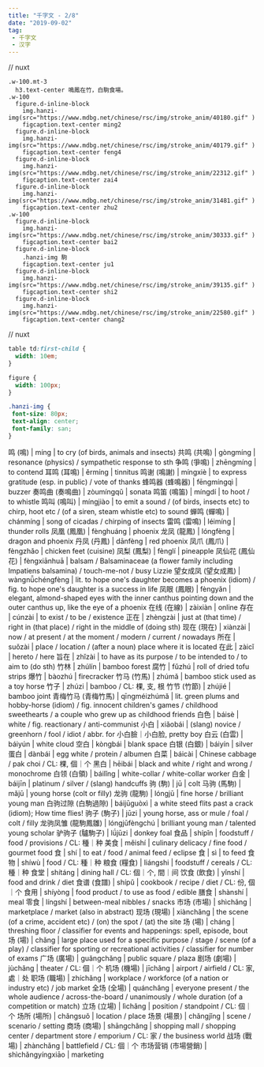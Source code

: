 ```yaml
---
title: "千字文 - 2/8"
date: "2019-09-02"
tag: 
 - 千字文
 - 汉字
---
```

// nuxt
```pug
.w-100.mt-3
  h3.text-center 鳴鳳在竹，白駒食場。
.w-100
  figure.d-inline-block
    img.hanzi-img(src="https://www.mdbg.net/chinese/rsc/img/stroke_anim/40180.gif" )
    figcaption.text-center ming2
  figure.d-inline-block
    img.hanzi-img(src="https://www.mdbg.net/chinese/rsc/img/stroke_anim/40179.gif" )
    figcaption.text-center feng4
  figure.d-inline-block
    img.hanzi-img(src="https://www.mdbg.net/chinese/rsc/img/stroke_anim/22312.gif" )
    figcaption.text-center zai4
  figure.d-inline-block
    img.hanzi-img(src="https://www.mdbg.net/chinese/rsc/img/stroke_anim/31481.gif" )
    figcaption.text-center zhu2
.w-100
  figure.d-inline-block
    img.hanzi-img(src="https://www.mdbg.net/chinese/rsc/img/stroke_anim/30333.gif" )
    figcaption.text-center bai2
  figure.d-inline-block
    .hanzi-img 駒
    figcaption.text-center ju1
  figure.d-inline-block
    img.hanzi-img(src="https://www.mdbg.net/chinese/rsc/img/stroke_anim/39135.gif" )
    figcaption.text-center shi2
  figure.d-inline-block
    img.hanzi-img(src="https://www.mdbg.net/chinese/rsc/img/stroke_anim/22580.gif" )
    figcaption.text-center chang2
```
<!-- excerpt_separator -->
// nuxt
```css
table td:first-child {
  width: 10em;
}

figure {
  width: 100px;
}

.hanzi-img {
 font-size: 80px;
 text-align: center;
 font-family: san;
}
```

鸣 (鳴) | míng | to cry (of birds, animals and insects)
共鸣 (共鳴) | gòngmíng | resonance (physics) / sympathetic response to sth
争鸣 (爭鳴) | zhēngmíng | to contend
耳鸣 (耳鳴) | ěrmíng | tinnitus
鸣谢 (鳴謝) | míngxiè | to express gratitude (esp. in public) / vote of thanks
蜂鸣器 (蜂鳴器) | fēngmíngqì | buzzer
奏鸣曲 (奏鳴曲) | zòumíngqǔ | sonata
鸣笛 (鳴笛) | míngdí | to hoot / to whistle
鸣叫 (鳴叫) | míngjiào | to emit a sound / (of birds, insects etc) to chirp, hoot etc / (of a siren, steam whistle etc) to sound
蝉鸣 (蟬鳴) | chánmíng | song of cicadas / chirping of insects
雷鸣 (雷鳴) | léimíng | thunder rolls
凤凰 (鳳凰) | fènghuáng | phoenix
龙凤 (龍鳳) | lóngfèng | dragon and phoenix
丹凤 (丹鳳) | dānfèng | red phoenix
凤爪 (鳳爪) | fèngzhǎo | chicken feet (cuisine)
凤梨 (鳳梨) | fènglí | pineapple
凤仙花 (鳳仙花) | fèngxiānhuā | balsam / Balsaminaceae (a flower family including Impatiens balsamina) / touch-me-not / busy Lizzie
望女成凤 (望女成鳳) | wàngnǚchéngfèng | lit. to hope one's daughter becomes a phoenix (idiom) / fig. to hope one's daughter is a success in life
凤眼 (鳳眼) | fèngyǎn | elegant, almond-shaped eyes with the inner canthus pointing down and the outer canthus up, like the eye of a phoenix
在线 (在線) | zàixiàn | online
存在 | cúnzài | to exist / to be / existence
正在 | zhèngzài | just at (that time) / right in (that place) / right in the middle of (doing sth)
现在 (現在) | xiànzài | now / at present / at the moment / modern / current / nowadays
所在 | suǒzài | place / location / (after a noun) place where it is located
在此 | zàicǐ | hereto / here
旨在 | zhǐzài | to have as its purpose / to be intended to / to aim to (do sth)
竹林 | zhúlín | bamboo forest
腐竹 | fǔzhú | roll of dried tofu strips
爆竹 | bàozhú | firecracker
竹马 (竹馬) | zhúmǎ | bamboo stick used as a toy horse
竹子 | zhúzi | bamboo / CL: 棵, 支, 根
竹节 (竹節) | zhújié | bamboo joint
青梅竹马 (青梅竹馬) | qīngméizhúmǎ | lit. green plums and hobby-horse (idiom) / fig. innocent children's games / childhood sweethearts / a couple who grew up as childhood friends
白色 | báisè | white / fig. reactionary / anti-communist
小白 | xiǎobái | (slang) novice / greenhorn / fool / idiot / abbr. for 小白臉｜小白脸, pretty boy
白云 (白雲) | báiyún | white cloud
空白 | kòngbái | blank space
白银 (白銀) | báiyín | silver
蛋白 | dànbái | egg white / protein / albumen
白菜 | báicài | Chinese cabbage / pak choi / CL: 棵, 個｜个
黑白 | hēibái | black and white / right and wrong / monochrome
白领 (白領) | báilǐng | white-collar / white-collar worker
白金 | báijīn | platinum / silver / (slang) handcuffs
驹 (駒) | jū | colt
马驹 (馬駒) | mǎjū | young horse (colt or filly)
龙驹 (龍駒) | lóngjū | fine horse / brilliant young man
白驹过隙 (白駒過隙) | báijūguòxì | a white steed flits past a crack (idiom); How time flies!
驹子 (駒子) | jūzi | young horse, ass or mule / foal / colt / filly
龙驹凤雏 (龍駒鳳雛) | lóngjūfèngchú | brilliant young man / talented young scholar
驴驹子 (驢駒子) | lǘjūzi | donkey foal
食品 | shípǐn | foodstuff / food / provisions / CL: 種｜种
美食 | měishí | culinary delicacy / fine food / gourmet food
食 | shí | to eat / food / animal feed / eclipse
食 | sì | to feed
食物 | shíwù | food / CL: 種｜种
粮食 (糧食) | liángshi | foodstuff / cereals / CL: 種｜种
食堂 | shítáng | dining hall / CL: 個｜个, 間｜间
饮食 (飲食) | yǐnshí | food and drink / diet
食谱 (食譜) | shípǔ | cookbook / recipe / diet / CL: 份, 個｜个
食用 | shíyòng | food product / to use as food / edible
膳食 | shànshí | meal
零食 | língshí | between-meal nibbles / snacks
市场 (市場) | shìchǎng | marketplace / market (also in abstract)
现场 (現場) | xiànchǎng | the scene (of a crime, accident etc) / (on) the spot / (at) the site
场 (場) | cháng | threshing floor / classifier for events and happenings: spell, episode, bout
场 (場) | chǎng | large place used for a specific purpose / stage / scene (of a play) / classifier for sporting or recreational activities / classifier for number of exams
广场 (廣場) | guǎngchǎng | public square / plaza
剧场 (劇場) | jùchǎng | theater / CL: 個｜个
机场 (機場) | jīchǎng | airport / airfield / CL: 家, 處｜处
职场 (職場) | zhíchǎng | workplace / workforce (of a nation or industry etc) / job market
全场 (全場) | quánchǎng | everyone present / the whole audience / across-the-board / unanimously / whole duration (of a competition or match)
立场 (立場) | lìchǎng | position / standpoint / CL: 個｜个
场所 (場所) | chǎngsuǒ | location / place
场景 (場景) | chǎngjǐng | scene / scenario / setting
商场 (商場) | shāngchǎng | shopping mall / shopping center / department store / emporium / CL: 家 / the business world
战场 (戰場) | zhànchǎng | battlefield / CL: 個｜个
市场营销 (市場營銷) | shìchǎngyíngxiāo | marketing
